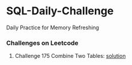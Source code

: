 # SQL-Daily-Challenge
Daily Practice for Memory Refreshing <br>
### Challenges on Leetcode <br>
1. Challenge 175 Combine Two Tables: [solution]()
